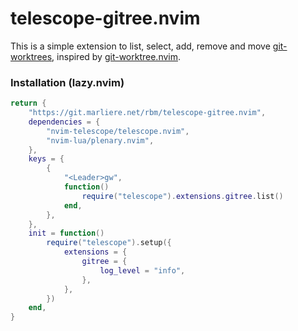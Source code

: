 # telescope-gitree.nvim

This is a simple extension to list, select, add, remove and move
[git-worktrees], inspired by [git-worktree.nvim].

[git-worktrees]: https://git-scm.com/docs/git-worktree
[git-worktree.nvim]: https://github.com/ThePrimeagen/git-worktree.nvim

### Installation (lazy.nvim)

```lua
return {
	"https://git.marliere.net/rbm/telescope-gitree.nvim",
	dependencies = {
		"nvim-telescope/telescope.nvim",
		"nvim-lua/plenary.nvim",
	},
	keys = {
		{
			"<Leader>gw",
			function()
				require("telescope").extensions.gitree.list()
			end,
		},
	},
	init = function()
		require("telescope").setup({
			extensions = {
				gitree = {
					log_level = "info",
				},
			},
		})
	end,
}
```
